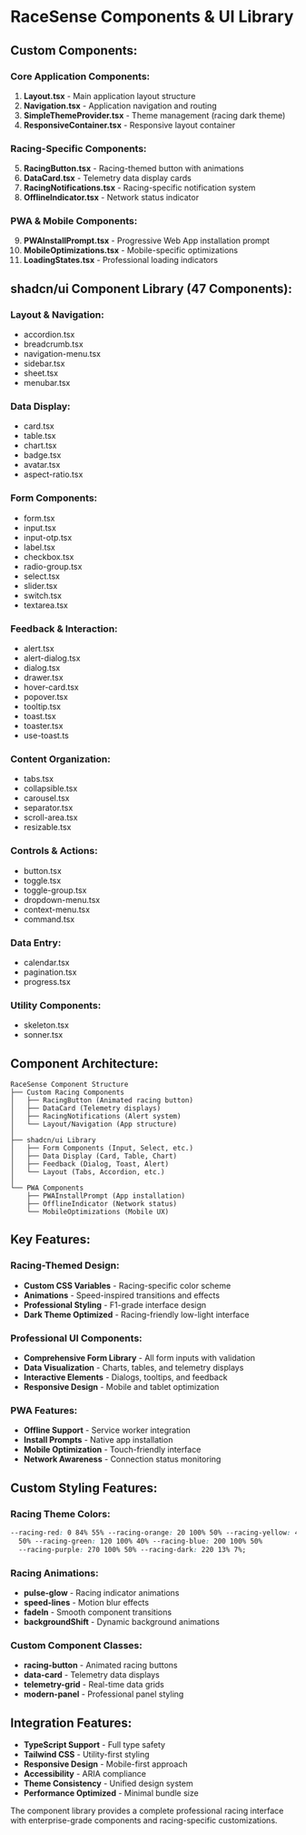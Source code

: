 # RaceSense Components & UI Library

## Custom Components:

### **Core Application Components:**

1. **Layout.tsx** - Main application layout structure
2. **Navigation.tsx** - Application navigation and routing
3. **SimpleThemeProvider.tsx** - Theme management (racing dark theme)
4. **ResponsiveContainer.tsx** - Responsive layout container

### **Racing-Specific Components:**

5. **RacingButton.tsx** - Racing-themed button with animations
6. **DataCard.tsx** - Telemetry data display cards
7. **RacingNotifications.tsx** - Racing-specific notification system
8. **OfflineIndicator.tsx** - Network status indicator

### **PWA & Mobile Components:**

9. **PWAInstallPrompt.tsx** - Progressive Web App installation prompt
10. **MobileOptimizations.tsx** - Mobile-specific optimizations
11. **LoadingStates.tsx** - Professional loading indicators

## shadcn/ui Component Library (47 Components):

### **Layout & Navigation:**

- accordion.tsx
- breadcrumb.tsx
- navigation-menu.tsx
- sidebar.tsx
- sheet.tsx
- menubar.tsx

### **Data Display:**

- card.tsx
- table.tsx
- chart.tsx
- badge.tsx
- avatar.tsx
- aspect-ratio.tsx

### **Form Components:**

- form.tsx
- input.tsx
- input-otp.tsx
- label.tsx
- checkbox.tsx
- radio-group.tsx
- select.tsx
- slider.tsx
- switch.tsx
- textarea.tsx

### **Feedback & Interaction:**

- alert.tsx
- alert-dialog.tsx
- dialog.tsx
- drawer.tsx
- hover-card.tsx
- popover.tsx
- tooltip.tsx
- toast.tsx
- toaster.tsx
- use-toast.ts

### **Content Organization:**

- tabs.tsx
- collapsible.tsx
- carousel.tsx
- separator.tsx
- scroll-area.tsx
- resizable.tsx

### **Controls & Actions:**

- button.tsx
- toggle.tsx
- toggle-group.tsx
- dropdown-menu.tsx
- context-menu.tsx
- command.tsx

### **Data Entry:**

- calendar.tsx
- pagination.tsx
- progress.tsx

### **Utility Components:**

- skeleton.tsx
- sonner.tsx

## Component Architecture:

```
RaceSense Component Structure
├── Custom Racing Components
│   ├── RacingButton (Animated racing button)
│   ├── DataCard (Telemetry displays)
│   ├── RacingNotifications (Alert system)
│   └── Layout/Navigation (App structure)
│
├── shadcn/ui Library
│   ├── Form Components (Input, Select, etc.)
│   ├── Data Display (Card, Table, Chart)
│   ├── Feedback (Dialog, Toast, Alert)
│   └── Layout (Tabs, Accordion, etc.)
│
└── PWA Components
    ├── PWAInstallPrompt (App installation)
    ├── OfflineIndicator (Network status)
    └── MobileOptimizations (Mobile UX)
```

## Key Features:

### **Racing-Themed Design:**

- **Custom CSS Variables** - Racing-specific color scheme
- **Animations** - Speed-inspired transitions and effects
- **Professional Styling** - F1-grade interface design
- **Dark Theme Optimized** - Racing-friendly low-light interface

### **Professional UI Components:**

- **Comprehensive Form Library** - All form inputs with validation
- **Data Visualization** - Charts, tables, and telemetry displays
- **Interactive Elements** - Dialogs, tooltips, and feedback
- **Responsive Design** - Mobile and tablet optimization

### **PWA Features:**

- **Offline Support** - Service worker integration
- **Install Prompts** - Native app installation
- **Mobile Optimization** - Touch-friendly interface
- **Network Awareness** - Connection status monitoring

## Custom Styling Features:

### **Racing Theme Colors:**

```css
--racing-red: 0 84% 55% --racing-orange: 20 100% 50% --racing-yellow: 48 100%
  50% --racing-green: 120 100% 40% --racing-blue: 200 100% 50%
  --racing-purple: 270 100% 50% --racing-dark: 220 13% 7%;
```

### **Racing Animations:**

- **pulse-glow** - Racing indicator animations
- **speed-lines** - Motion blur effects
- **fadeIn** - Smooth component transitions
- **backgroundShift** - Dynamic background animations

### **Custom Component Classes:**

- **racing-button** - Animated racing buttons
- **data-card** - Telemetry data displays
- **telemetry-grid** - Real-time data grids
- **modern-panel** - Professional panel styling

## Integration Features:

- **TypeScript Support** - Full type safety
- **Tailwind CSS** - Utility-first styling
- **Responsive Design** - Mobile-first approach
- **Accessibility** - ARIA compliance
- **Theme Consistency** - Unified design system
- **Performance Optimized** - Minimal bundle size

The component library provides a complete professional racing interface with enterprise-grade components and racing-specific customizations.
